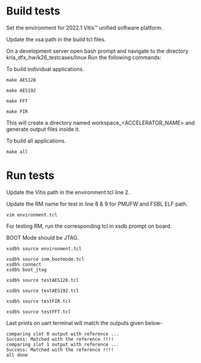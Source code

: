 # Build tests

Set the environment for 2022.1 Vitis™ unified software platform.

Update the xsa path in the build tcl files. 

On a development server open bash prompt and navigate to the directory kria_dfx_hw/k26_testcases/linux
Run the following commands:

To build individual applications.
```
make AES128

make AES192

make FFT

make FIR
```
This will create a directory named workspace_<ACCELERATOR_NAME> and generate output files inside it.


To build all applications.
```
make all
```

# Run tests

Update the Vitis path in the environment.tcl line 2. 

Update the RM name for test in line 8 & 9 for PMUFW and FSBL ELF path. 
```
vim environment.tcl
```

For testing RM, run the corresponding tcl in xsdb prompt on board.

BOOT Mode should be JTAG. 
```
xsdb% source environment.tcl
```
```
xsdb% source som_bootmode.tcl
xsdb% connect
xsdb% boot_jtag
```
```
xsdb% source testAES128.tcl

xsdb% source testAES192.tcl

xsdb% source testFIR.tcl

xsdb% source testFFT.tcl
```

Last prints on uart terminal will match the outputs given below-

```
comparing slot 0 output with reference ...
Success: Matched with the reference !!!!
comparing slot 1 output with reference ...
Success: Matched with the reference !!!!
all done
```
